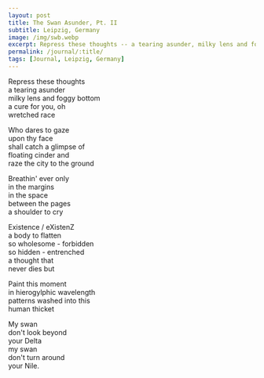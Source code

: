 ```yaml
---
layout: post
title: The Swan Asunder, Pt. II
subtitle: Leipzig, Germany
image: /img/swb.webp
excerpt: Repress these thoughts -- a tearing asunder, milky lens and foggy bottom ...
permalink: /journal/:title/
tags: [Journal, Leipzig, Germany]
---
```


Repress these thoughts  
a tearing asunder  
milky lens and foggy bottom  
a cure for you, oh  
wretched race  

Who dares to gaze  
upon thy face  
shall catch a glimpse of  
floating cinder and  
raze the city to the ground  

Breathin' ever only  
in the margins  
in the space  
between the pages  
a shoulder to cry  

Existence / eXistenZ  
a body to flatten  
so wholesome - forbidden  
so hidden - entrenched  
a thought that  
never dies but  

Paint this moment  
in hierogylphic wavelength  
patterns washed into this  
human thicket  

My swan  
don't look beyond  
your Delta  
my swan  
don't turn around  
your Nile.  
